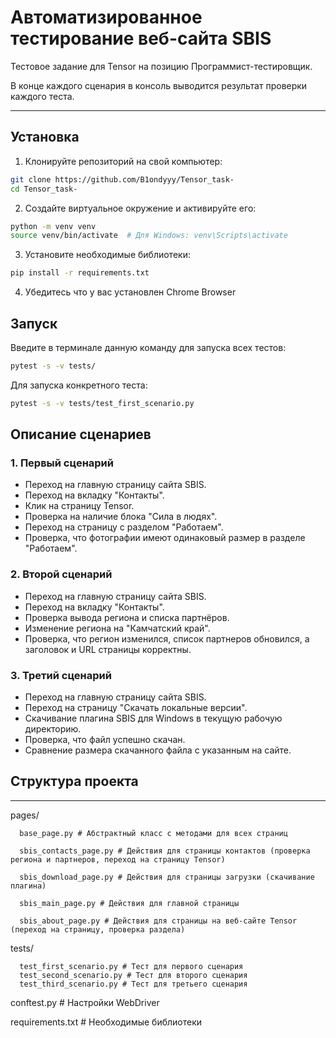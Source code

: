 # Автоматизированное тестирование веб-сайта SBIS

Тестовое задание для Tensor на позицию Программист-тестировщик.

В конце каждого сценария в консоль выводится результат проверки каждого теста.

---

## Установка

1. Клонируйте репозиторий на свой компьютер:
```bash
git clone https://github.com/B1ondyyy/Tensor_task-
cd Tensor_task-
```

2. Создайте виртуальное окружение и активируйте его:
```bash
python -m venv venv
source venv/bin/activate  # Для Windows: venv\Scripts\activate
```

3. Установите необходимые библиотеки:
```bash
pip install -r requirements.txt
```

4. Убедитесь что у вас установлен Chrome Browser

## Запуск
Введите в терминале данную команду для запуска всех тестов:
```bash
pytest -s -v tests/
```

Для запуска конкретного теста:
```bash
pytest -s -v tests/test_first_scenario.py
```

## Описание сценариев

### 1. **Первый сценарий**
   - Переход на главную страницу сайта SBIS.
   - Переход на вкладку "Контакты".
   - Клик на страницу Tensor.
   - Проверка на наличие блока "Сила в людях".
   - Переход на страницу с разделом "Работаем".
   - Проверка, что фотографии имеют одинаковый размер в разделе "Работаем".

### 2. **Второй сценарий**
   - Переход на главную страницу сайта SBIS.
   - Переход на вкладку "Контакты".
   - Проверка вывода региона и списка партнёров.
   - Изменение региона на "Камчатский край".
   - Проверка, что регион изменился, список партнеров обновился, а заголовок и URL страницы корректны.

### 3. **Третий сценарий**
   - Переход на главную страницу сайта SBIS.
   - Переход на страницу "Скачать локальные версии".
   - Скачивание плагина SBIS для Windows в текущую рабочую директорию.
   - Проверка, что файл успешно скачан.
   - Сравнение размера скачанного файла с указанным на сайте.


## Структура проекта
---
pages/ 

      base_page.py # Абстрактный класс с методами для всех страниц

      sbis_contacts_page.py # Действия для страницы контактов (проверка региона и партнеров, переход на страницу Tensor)

      sbis_download_page.py # Действия для страницы загрузки (скачивание плагина)

      sbis_main_page.py # Действия для главной страницы

      sbis_about_page.py # Действия для страницы на веб-сайте Tensor (переход на страницу, проверка раздела)

tests/

      test_first_scenario.py # Тест для первого сценария 
      test_second_scenario.py # Тест для второго сценария
      test_third_scenario.py # Тест для третьего сценария

conftest.py # Настройки WebDriver

requirements.txt # Необходимые библиотеки
